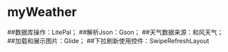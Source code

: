 # myWeather
##数据库操作：LitePal；
##解析Json：Gson； 
##天气数据来源：和风天气；
##加载和展示图片：Glide；
##下拉刷新使用控件：SwipeRefreshLayout
